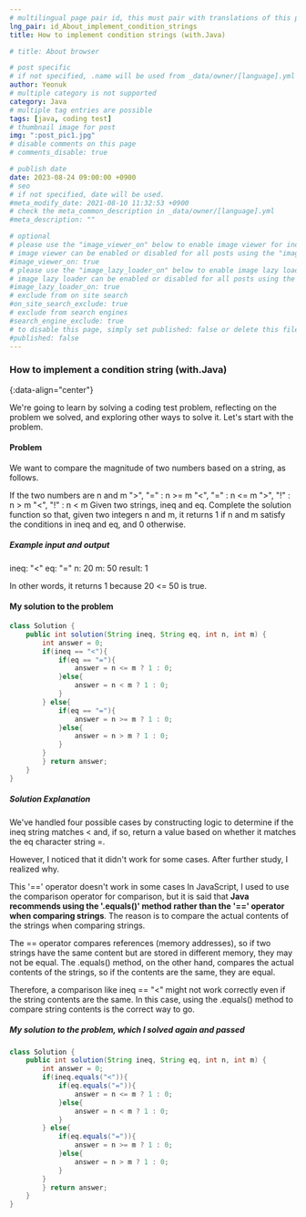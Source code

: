 ```yaml
---
# multilingual page pair id, this must pair with translations of this page. (This name must be unique)
lng_pair: id_About_implement_condition_strings
title: How to implement condition strings (with.Java)

# title: About browser

# post specific
# if not specified, .name will be used from _data/owner/[language].yml
author: Yeonuk
# multiple category is not supported
category: Java
# multiple tag entries are possible
tags: [java, coding test]
# thumbnail image for post
img: ":post_pic1.jpg"
# disable comments on this page
# comments_disable: true

# publish date
date: 2023-08-24 09:00:00 +0900
# seo
# if not specified, date will be used.
#meta_modify_date: 2021-08-10 11:32:53 +0900
# check the meta_common_description in _data/owner/[language].yml
#meta_description: ""

# optional
# please use the "image_viewer_on" below to enable image viewer for individual pages or posts (_posts/ or [language]/_posts folders).
# image viewer can be enabled or disabled for all posts using the "image_viewer_posts: true" setting in _data/conf/main.yml.
#image_viewer_on: true
# please use the "image_lazy_loader_on" below to enable image lazy loader for individual pages or posts (_posts/ or [language]/_posts folders).
# image lazy loader can be enabled or disabled for all posts using the "image_lazy_loader_posts: true" setting in _data/conf/main.yml.
#image_lazy_loader_on: true
# exclude from on site search
#on_site_search_exclude: true
# exclude from search engines
#search_engine_exclude: true
# to disable this page, simply set published: false or delete this file
#published: false
---
```


<!-- outline-start -->

### How to implement a condition string (with.Java)

{:data-align="center"}

<!-- outline-end -->

We're going to learn by solving a coding test problem, reflecting on the problem we solved, and exploring other ways to solve it.
Let's start with the problem.

#### Problem

We want to compare the magnitude of two numbers based on a string, as follows.

If the two numbers are n and m
">", "=" : n >= m
"<", "=" : n <= m
">", "!" : n > m
"<", "!" : n < m
Given two strings, ineq and eq. Complete the solution function so that, given two integers n and m, it returns 1 if n and m satisfy the conditions in ineq and eq, and 0 otherwise.

##### Example input and output

ineq: "<"
eq: "="
n: 20
m: 50
result: 1

In other words, it returns 1 because 20 <= 50 is true.

#### My solution to the problem

```java
class Solution {
    public int solution(String ineq, String eq, int n, int m) {
        int answer = 0;
        if(ineq == "<"){
            if(eq == "="){
                answer = n <= m ? 1 : 0;
            }else{
                answer = n < m ? 1 : 0;
            }
        } else{
            if(eq == "="){
                answer = n >= m ? 1 : 0;
            }else{
                answer = n > m ? 1 : 0;
            }
        }
        } return answer;
    }
}
```

##### Solution Explanation

We've handled four possible cases by constructing logic to determine if the ineq string matches < and, if so, return a value based on whether it matches the eq character string =.

However, I noticed that it didn't work for some cases.
After further study, I realized why.

This '==' operator doesn't work in some cases
In JavaScript, I used to use the comparison operator for comparison, but it is said that **Java recommends using the '.equals()' method rather than the '==' operator when comparing strings**. The reason is to compare the actual contents of the strings when comparing strings.

The == operator compares references (memory addresses), so if two strings have the same content but are stored in different memory, they may not be equal. The .equals() method, on the other hand, compares the actual contents of the strings, so if the contents are the same, they are equal.

Therefore, a comparison like ineq == "<" might not work correctly even if the string contents are the same. In this case, using the .equals() method to compare string contents is the correct way to go.

##### My solution to the problem, which I solved again and passed

```java
class Solution {
    public int solution(String ineq, String eq, int n, int m) {
        int answer = 0;
        if(ineq.equals("<")){
            if(eq.equals("=")){
                answer = n <= m ? 1 : 0;
            }else{
                answer = n < m ? 1 : 0;
            }
        } else{
            if(eq.equals("=")){
                answer = n >= m ? 1 : 0;
            }else{
                answer = n > m ? 1 : 0;
            }
        }
        } return answer;
    }
}
```
